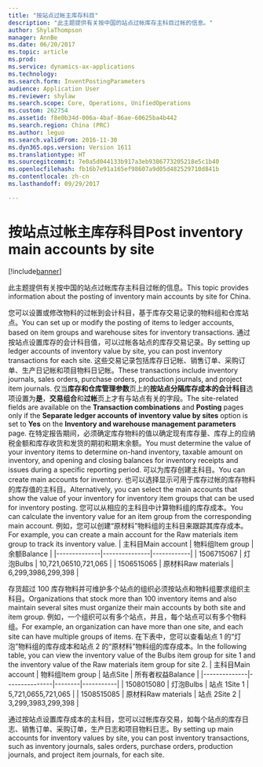 ```yaml
---
title: "按站点过帐主库存科目"
description: "此主题提供有关按中国的站点过帐库存主科目过帐的信息。"
author: ShylaThompson
manager: AnnBe
ms.date: 06/20/2017
ms.topic: article
ms.prod: 
ms.service: dynamics-ax-applications
ms.technology: 
ms.search.form: InventPostingParameters
audience: Application User
ms.reviewer: shylaw
ms.search.scope: Core, Operations, UnifiedOperations
ms.custom: 262754
ms.assetid: f8e0b34d-006a-4baf-86ae-60625ba4b442
ms.search.region: China (PRC)
ms.author: leguo
ms.search.validFrom: 2016-11-30
ms.dyn365.ops.version: Version 1611
ms.translationtype: HT
ms.sourcegitcommit: 7e0a5d044133b917a3eb9386773205218e5c1b40
ms.openlocfilehash: fb16b7e91a165ef98607a9d05d482529710d841b
ms.contentlocale: zh-cn
ms.lasthandoff: 09/29/2017

---
```


# <a name="post-inventory-main-accounts-by-site"></a><span data-ttu-id="df475-103">按站点过帐主库存科目</span><span class="sxs-lookup"><span data-stu-id="df475-103">Post inventory main accounts by site</span></span>

[!include[banner](../includes/banner.md)]


<span data-ttu-id="df475-104">此主题提供有关按中国的站点过帐库存主科目过帐的信息。</span><span class="sxs-lookup"><span data-stu-id="df475-104">This topic provides information about the posting of inventory main accounts by site for China.</span></span>

<span data-ttu-id="df475-105">您可以设置或修改物料的过帐到会计科目，基于库存交易记录的物料组和仓库站点。</span><span class="sxs-lookup"><span data-stu-id="df475-105">You can set up or modify the posting of items to ledger accounts, based on item groups and warehouse sites for inventory transactions.</span></span> <span data-ttu-id="df475-106">通过按站点设置库存的会计科目值，可以过帐各站点的库存交易记录。</span><span class="sxs-lookup"><span data-stu-id="df475-106">By setting up ledger accounts of inventory value by site, you can post inventory transactions for each site.</span></span> <span data-ttu-id="df475-107">这些交易记录包括库存日记帐、销售订单、采购订单、生产日记帐和项目物料日记帐。</span><span class="sxs-lookup"><span data-stu-id="df475-107">These transactions include inventory journals, sales orders, purchase orders, production journals, and project item journals.</span></span> <span data-ttu-id="df475-108">仅当**库存和仓库管理参数**页上的**按站点分隔库存成本的会计科目**选项设置为**是**，**交易组合**和**过帐**页上才有与站点有关的字段。</span><span class="sxs-lookup"><span data-stu-id="df475-108">The site-related fields are available on the **Transaction combinations** and **Posting** pages only if the **Separate ledger accounts of inventory value by sites** option is set to **Yes** on the **Inventory and warehouse management parameters** page.</span></span> <span data-ttu-id="df475-109">在特定报告期间，必须确定库存物料的值以确定现有库存量、库存上的应纳税金额和库存收货和发货的期初和期末余额。</span><span class="sxs-lookup"><span data-stu-id="df475-109">You must determine the value of your inventory items to determine on-hand inventory, taxable amount on inventory, and opening and closing balances for inventory receipts and issues during a specific reporting period.</span></span> <span data-ttu-id="df475-110">可以为库存创建主科目。</span><span class="sxs-lookup"><span data-stu-id="df475-110">You can create main accounts for inventory.</span></span> <span data-ttu-id="df475-111">也可以选择显示可用于库存过帐的库存物料的库存值的主科目。</span><span class="sxs-lookup"><span data-stu-id="df475-111">Alternatively, you can select the main accounts that show the value of your inventory for inventory item groups that can be used for inventory posting.</span></span> <span data-ttu-id="df475-112">您可以从相应的主科目中计算物料组的库存成本。</span><span class="sxs-lookup"><span data-stu-id="df475-112">You can calculate the inventory value for an item group from the corresponding main account.</span></span> <span data-ttu-id="df475-113">例如，您可以创建“原材料”物料组的主科目来跟踪其库存成本。</span><span class="sxs-lookup"><span data-stu-id="df475-113">For example, you can create a main account for the Raw materials item group to track its inventory value.</span></span>
| <span data-ttu-id="df475-114">主科目</span><span class="sxs-lookup"><span data-stu-id="df475-114">Main account</span></span> | <span data-ttu-id="df475-115">物料组</span><span class="sxs-lookup"><span data-stu-id="df475-115">Item group</span></span>    | <span data-ttu-id="df475-116">余额</span><span class="sxs-lookup"><span data-stu-id="df475-116">Balance</span></span>    |
|--------------|---------------|------------|
| <span data-ttu-id="df475-117">15067</span><span class="sxs-lookup"><span data-stu-id="df475-117">15067</span></span>        | <span data-ttu-id="df475-118">灯泡</span><span class="sxs-lookup"><span data-stu-id="df475-118">Bulbs</span></span>         | <span data-ttu-id="df475-119">10,721,065</span><span class="sxs-lookup"><span data-stu-id="df475-119">10,721,065</span></span> |
| <span data-ttu-id="df475-120">15065</span><span class="sxs-lookup"><span data-stu-id="df475-120">15065</span></span>        | <span data-ttu-id="df475-121">原材料</span><span class="sxs-lookup"><span data-stu-id="df475-121">Raw materials</span></span> | <span data-ttu-id="df475-122">6,299,398</span><span class="sxs-lookup"><span data-stu-id="df475-122">6,299,398</span></span>  |

<span data-ttu-id="df475-123">存货超过 100 库存物料并可维护多个站点的组织必须按站点和物料组要求组织主科目。</span><span class="sxs-lookup"><span data-stu-id="df475-123">Organizations that stock more than 100 inventory items and also maintain several sites must organize their main accounts by both site and item group.</span></span> <span data-ttu-id="df475-124">例如，一个组织可以有多个站点，并且，每个站点可以有多个物料组。</span><span class="sxs-lookup"><span data-stu-id="df475-124">For example, an organization can have more than one site, and each site can have multiple groups of items.</span></span> <span data-ttu-id="df475-125">在下表中，您可以查看站点 1 的“灯泡”物料组的库存成本和站点 2 的“原材料”物料组的库存成本。</span><span class="sxs-lookup"><span data-stu-id="df475-125">In the following table, you can view the inventory value of the Bulbs item group for site 1 and the inventory value of the Raw materials item group for site 2.</span></span>
| <span data-ttu-id="df475-126">主科目</span><span class="sxs-lookup"><span data-stu-id="df475-126">Main account</span></span> | <span data-ttu-id="df475-127">物料组</span><span class="sxs-lookup"><span data-stu-id="df475-127">Item group</span></span>    | <span data-ttu-id="df475-128">站点</span><span class="sxs-lookup"><span data-stu-id="df475-128">Site</span></span>   | <span data-ttu-id="df475-129">所有者权益</span><span class="sxs-lookup"><span data-stu-id="df475-129">Balance</span></span>   |
|--------------|---------------|--------|-----------|
| <span data-ttu-id="df475-130">15080</span><span class="sxs-lookup"><span data-stu-id="df475-130">15080</span></span>        | <span data-ttu-id="df475-131">灯泡</span><span class="sxs-lookup"><span data-stu-id="df475-131">Bulbs</span></span>         | <span data-ttu-id="df475-132">站点 1</span><span class="sxs-lookup"><span data-stu-id="df475-132">Site 1</span></span> | <span data-ttu-id="df475-133">5,721,065</span><span class="sxs-lookup"><span data-stu-id="df475-133">5,721,065</span></span> |
| <span data-ttu-id="df475-134">15085</span><span class="sxs-lookup"><span data-stu-id="df475-134">15085</span></span>        | <span data-ttu-id="df475-135">原材料</span><span class="sxs-lookup"><span data-stu-id="df475-135">Raw materials</span></span> | <span data-ttu-id="df475-136">站点 2</span><span class="sxs-lookup"><span data-stu-id="df475-136">Site 2</span></span> | <span data-ttu-id="df475-137">3,299,398</span><span class="sxs-lookup"><span data-stu-id="df475-137">3,299,398</span></span> |

<span data-ttu-id="df475-138">通过按站点设置库存成本的主科目，您可以过帐库存交易，如每个站点的库存日志、销售订单、采购订单，生产日志和项目物料日志。</span><span class="sxs-lookup"><span data-stu-id="df475-138">By setting up main accounts for inventory values by site, you can post inventory transactions, such as inventory journals, sales orders, purchase orders, production journals, and project item journals, for each site.</span></span>





